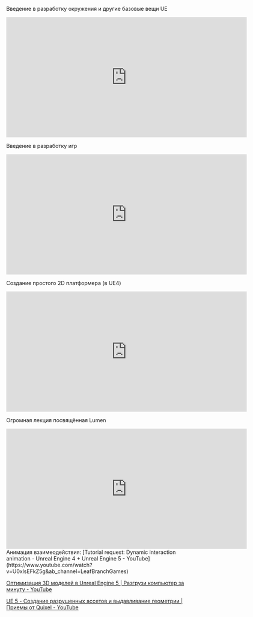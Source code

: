 Введение в разработку окружения и другие базовые вещи UE
<iframe width=640 height=320 src="https://www.youtube.com/embed/k-zMkzmduqI" title="Unreal Engine 5 Beginner Tutorial - UE5 Starter Course 2022" frameborder="0" allow="accelerometer; autoplay; clipboard-write; encrypted-media; gyroscope; picture-in-picture" allowfullscreen></iframe>

Введение в разработку игр
<iframe width=640 height=320 src="https://www.youtube.com/embed/ITCWa3oLNAQ" title="How to Create a Game in Unreal Engine 5 - UE5 Beginner Tutorial" frameborder="0" allow="accelerometer; autoplay; clipboard-write; encrypted-media; gyroscope; picture-in-picture" allowfullscreen></iframe>

Создание простого 2D платформера (в UE4)
<iframe width=640 height=320 src="https://www.youtube.com/embed/ltdybFxS59I" title="Платформер на Unreal Engine 4 - Часть 1" frameborder="0" allow="accelerometer; autoplay; clipboard-write; encrypted-media; gyroscope; picture-in-picture" allowfullscreen></iframe>

Огромная лекция посвящённая Lumen
<iframe width=640 height=320  src="https://www.youtube.com/embed/QdV_e-U7_pQ" title="Lumen | Inside Unreal" frameborder="0" allow="accelerometer; autoplay; clipboard-write; encrypted-media; gyroscope; picture-in-picture" allowfullscreen></iframe>
Анимация взаимеодействия:
[Tutorial request: Dynamic interaction animation - Unreal Engine 4 + Unreal Engine 5 - YouTube](https://www.youtube.com/watch?v=U0xlsEFkZ5g&ab_channel=LeafBranchGames)

[Оптимизация 3D моделей в Unreal Engine 5 | Разгрузи компьютер за минуту - YouTube](https://www.youtube.com/watch?v=2KJOvqbc0RI&ab_channel=MULTITOOL)

[UE 5 - Создание разрушенных ассетов и выдавливание геометрии | Приемы от Quixel - YouTube](https://www.youtube.com/watch?v=3UdMenlyPCk&ab_channel=DenisKozhar)

